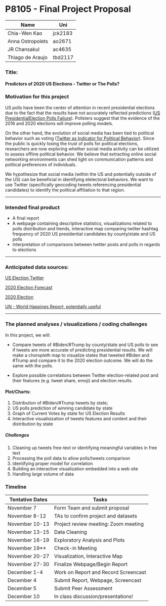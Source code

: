 P8105 - Final Project Proposal
================

| Name             | Uni     |
| ---------------- | ------- |
| Chia-Wen Kao     | jck2183 |
| Anna Ostropolets | ao2671  |
| JR Chansakul     | ac4635  |
| Thiago de Araujo | tbd2117 |

### Title:

#### Predictors of 2020 US Elections - Twitter or The Polls?

### Motivation for this project

US polls have been the center of attention in recent presidential
elections due to the fact that the results have not accurately reflected
predictions ([US PresidentialElection Polls
Failure](https://news.northeastern.edu/2020/11/04/the-polls-were-still-way-off-in-the-2020-election-even-after-accounting-for-2016s-errors/)).
Pollsters suggest that the evidence of the 2016 and 2020 elections will
improve polling models.

On the other hand, the evolution of social media has been tied to
political behavior such as voting ([Twitter as Indicator for Political
Behavior](https://journals.plos.org/plosone/article?id=10.1371/journal.pone.0079449)).
Since the public is quickly losing the trust of polls for political
elections, researchers are now exploring whether social media activity
can be utilized to assess offline political behavior. We believe that
extracting online social networking environments can shed light on
communication patterns and political preferences of individuals.

We hypothesize that social media (within the US and potentially outside
of the US) can be beneficial in identifying elelectoral behaviors. We
want to use Twitter (specifically geocoding tweets referencing
presidential candidates) to identify the political affiliation to that
region.

-----

### Intended final product

  - A final report
  - A webpage containing descriptive statistics, visualizations related
    to polls distribution and trends, interactive map comparing twitter
    hashtag frequency of 2020 US presidential candidates by county/state
    and US polls
  - Interpretation of comparisons between twitter posts and polls in
    regards to elections

-----

### Anticipated data sources:

[US Election
Twitter](https://www.kaggle.com/manchunhui/us-election-2020-tweets)

[2020 Election
Forecast](https://github.com/fivethirtyeight/data/tree/master/election-forecasts-2020)

[2020 Election](https://www.kaggle.com/unanimad/us-election-2020)

[UN - World Happines Report, potentially
useful](https://www.kaggle.com/unsdsn/world-happiness?select=2019.csv)

-----

### The planned analyses / visualizations / coding challenges

In this project, we will:

  - Compare tweets of \#Biden/\#Trump by county/state and US polls to
    see if tweets are more accurate of predicting presidential results.
    We will make a choropleth map to visualize states that tweeted
    \#Biden and \#Trump and compare it to the 2020 election outcome. We
    will do the same with the polls.

  - Explore possible correlations between Twitter election-related post
    and their features (e.g. tweet share, emoji) and election results.

#### Plot/Charts:

1)  Distribution of \#Biden/\#Trump tweets by state;  
2)  US polls prediction of winning candidate by state  
3)  Graph of Current Votes by state for US Election Results  
4)  Interactive visualisization of tweets features and content and their
    distribution by state

##### Challenges

1)  Cleaning up tweets free-text or identifying meaningful variables in
    free text
2)  Processing the poll data to allow polls/tweets comparison
3)  Identifying proper model for correlation
4)  Building an interactive visualization embedded into a web site
5)  Handling large volume of data

### Timeline

| Tentative Dates | Tasks                                |
| --------------- | ------------------------------------ |
| November 7      | Form Team and submit proposal        |
| November 8-12   | TAs to confirm project and datasets  |
| November 10-13  | Project review meeting: Zoom meeting |
| November 13-15  | Data Cleaning                        |
| November 16-19  | Exploratory Analysis and Plots       |
| November 19\*\* | Check-in Meeting                     |
| November 20-27  | Visualization, Interactive Map       |
| November 27-30  | Finalize Webpage/Begin Report        |
| December 1-4    | Work on Report and Record Screencast |
| December 4      | Submit Report, Webpage, Screencast   |
| December 5      | Submit Peer Assessment               |
| December 10     | In class discussion/presentations\!  |
